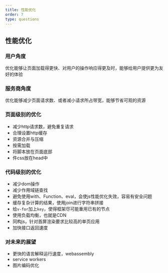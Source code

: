 ```yaml
---
title: 性能优化
order: 7
type: questions
---
```


## 性能优化

### 用户角度
优化能够让页面加载得更快、对用户的操作响应得更及时，能够给用户提供更为友好的体验

### 服务商角度
优化能够减少页面请求数、或者减小请求所占带宽，能够节省可观的资源

### 页面级别的优化
- 减少http请求数，避免重复请求
- 合理设置http缓存
- 资源合并与压缩
- 按需加载
- 将脚本放在页面底部
- 件css放在head中

### 代码级别的优化
- 减少dom操作
- 减少作用域链查找
- 避免使用with、Function、eval，会使js性能优化失效，容易有安全问题
- 缓存复杂计算的结果，使用join进行字符串拼接
- 给`v-for`加上`key`，使得框架尽可能重用已有的节点
- 使用负载均衡，也就是CDN
- 同构js，针对首屏渲染要求比较高的单页应用
- 加快接口返回速度

### 对未来的展望
- 更快的语言解释运行速度，webassembly
- service workers
- 图片编码优化
